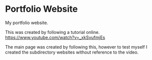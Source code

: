 # Portfolio Website
My portfolio website. 

This was created by following a tutorial online. 
https://www.youtube.com/watch?v=_xkSvufmjEs

The main page was created by following this, however to test myself I created the subdirectory websites without reference to the video. 
